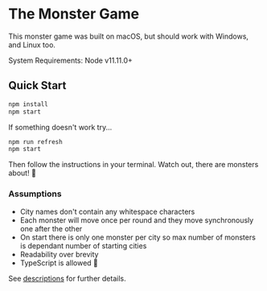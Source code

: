 # The Monster Game

This monster game was built on macOS, but should work with Windows, and Linux too.

System Requirements: Node v11.11.0+

## Quick Start

```sh
npm install
npm start
```

If something doesn't work try...

```sh
npm run refresh
npm start
```

Then follow the instructions in your terminal. Watch out, there are monsters about! 👾

### Assumptions

- City names don't contain any whitespace characters
- Each monster will move once per round and they move synchronously one after the other
- On start there is only one monster per city so max number of monsters is dependant number of starting cities
- Readability over brevity
- TypeScript is allowed 🚀

See [descriptions](https://github.com/sweeetland/monsters/blob/master/data/description.txt) for further details.
